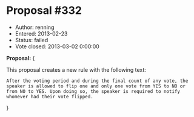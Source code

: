 Proposal #332
============= 
* Author: renning
* Entered: 2013-02-23
* Status: failed
* Vote closed: 2013-03-02 0:00:00

__Proposal:__
{

This proposal creates a new rule with the following text:

    After the voting period and during the final count of any vote, the
    speaker is allowed to flip one and only one vote from YES to NO or
    from NO to YES. Upon doing so, the speaker is required to notify
    whomever had their vote flipped.

}

